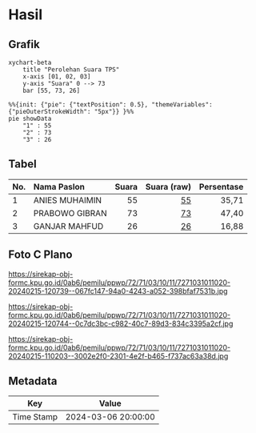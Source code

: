 # Hasil

## Grafik

```mermaid
xychart-beta
    title "Perolehan Suara TPS"
    x-axis [01, 02, 03]
    y-axis "Suara" 0 --> 73
    bar [55, 73, 26]
```

```mermaid
%%{init: {"pie": {"textPosition": 0.5}, "themeVariables": {"pieOuterStrokeWidth": "5px"}} }%%
pie showData
    "1" : 55
    "2" : 73
    "3" : 26
```

## Tabel

| No. | Nama Paslon    | Suara | Suara (raw) | Persentase |
|:--- |:-------------- | -----:| -----------:| ----------:|
| 1   | ANIES MUHAIMIN | 55    | [55][p-1]   | 35,71      |
| 2   | PRABOWO GIBRAN | 73    | [73][p-2]   | 47,40      |
| 3   | GANJAR MAHFUD  | 26    | [26][p-3]   | 16,88      |


[p-1]: https://github.com/gigit-pemilu/pemilu-2024-72-sulawesi-tengah/blob/main/pilpres/hitung-suara/sub/72-sulawesi-tengah/sub/71-kota-palu/sub/03-palu-selatan/sub/1011-birobuli-selatan/sub/020-tps/sub/paslon-1.txt
[p-2]: https://github.com/gigit-pemilu/pemilu-2024-72-sulawesi-tengah/blob/main/pilpres/hitung-suara/sub/72-sulawesi-tengah/sub/71-kota-palu/sub/03-palu-selatan/sub/1011-birobuli-selatan/sub/020-tps/sub/paslon-2.txt
[p-3]: https://github.com/gigit-pemilu/pemilu-2024-72-sulawesi-tengah/blob/main/pilpres/hitung-suara/sub/72-sulawesi-tengah/sub/71-kota-palu/sub/03-palu-selatan/sub/1011-birobuli-selatan/sub/020-tps/sub/paslon-3.txt

## Foto C Plano

https://sirekap-obj-formc.kpu.go.id/0ab6/pemilu/ppwp/72/71/03/10/11/7271031011020-20240215-120739--067fc147-94a0-4243-a052-398bfaf7531b.jpg

https://sirekap-obj-formc.kpu.go.id/0ab6/pemilu/ppwp/72/71/03/10/11/7271031011020-20240215-120744--0c7dc3bc-c982-40c7-89d3-834c3395a2cf.jpg

https://sirekap-obj-formc.kpu.go.id/0ab6/pemilu/ppwp/72/71/03/10/11/7271031011020-20240215-110203--3002e2f0-2301-4e2f-b465-f737ac63a38d.jpg


## Metadata

| Key        | Value               |
| ---------- | ------------------- |
| Time Stamp | 2024-03-06 20:00:00 |



